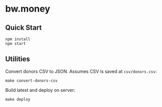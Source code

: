 # bw.money

## Quick Start

```
npm install
npm start
```

## Utilities

Convert donors CSV to JSON. Assumes CSV is saved at `csv/donors.csv`:

```
make convert-donors-csv
```

Build latest and deploy on server:

```
make deploy
```
